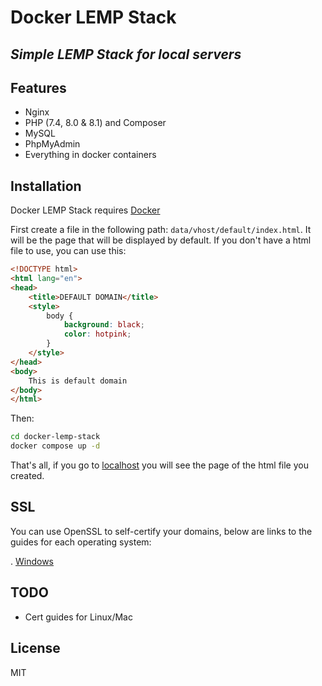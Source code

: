 # Docker LEMP Stack
## _Simple LEMP Stack for local servers_

## Features

- Nginx
- PHP (7.4, 8.0 & 8.1) and Composer
- MySQL
- PhpMyAdmin
- Everything in docker containers

## Installation

Docker LEMP Stack requires [Docker](https://docs.docker.com/engine/install/)

First create a file in the following path: `data/vhost/default/index.html`. It will be the page that will be displayed by default. If you don't have a html file to use, you can use this:
```html
<!DOCTYPE html>  
<html lang="en">  
<head>  
	<title>DEFAULT DOMAIN</title>
    <style>
        body {
            background: black;
            color: hotpink;
        }
    </style>
</head>
<body>
	This is default domain
</body>
</html>
```

Then:

```sh
cd docker-lemp-stack
docker compose up -d
```
That's all, if you go to [localhost](http://localhost/) you will see the page of the html file you created.

## SSL

You can use OpenSSL to self-certify your domains, below are links to the guides for each operating system:

. [Windows](data/nginx/certs/WINDOWS.md)

## TODO

- Cert guides for Linux/Mac

## License

MIT

[//]: # (These are reference links used in the body of this note and get stripped out when the markdown processor does its job. There is no need to format nicely because it shouldn't be seen. Thanks SO - http://stackoverflow.com/questions/4823468/store-comments-in-markdown-syntax)

[Docker]: <https://www.docker.com/>
[php]: <https://www.php.net/>
[nginx]: <https://www.nginx.com/>
[MySQL]: <https://www.mysql.com/>
[phpMyAdmin]: <https://www.phpmyadmin.net/>
[OpenSSL]: <https://www.openssl.org/>
